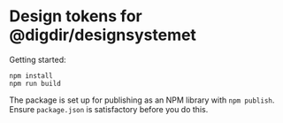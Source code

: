 # Design tokens for @digdir/designsystemet

Getting started:

```
npm install
npm run build
```

The package is set up for publishing as an NPM library with `npm publish`. Ensure `package.json` is satisfactory before you do this.

